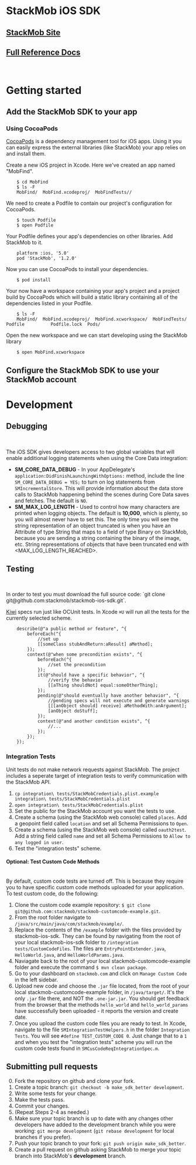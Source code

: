 StackMob iOS SDK
================

## [StackMob Site](https://www.stackmob.com)

## [Full Reference Docs](http://stackmob.github.com/stackmob-ios-sdk/index.html)

<br/>

# Getting started

## Add the StackMob SDK to your app

### Using CocoaPods

[CocoaPods](https://github.com/CocoaPods/CocoaPods) is a dependency management tool for iOS apps. Using it you can easily express the external libraries (like StackMob) your app relies on and install them.

Create a new iOS project in Xcode. Here we've created an app named "MobFind".

		$ cd MobFind
		$ ls -F
		MobFind/  MobFind.xcodeproj/  MobFindTests//

We need to create a Podfile to contain our project's configuration for CocoaPods.

		$ touch Podfile
		$ open Podfile 

Your Podfile defines your app's dependencies on other libraries. Add StackMob to it.

		platform :ios, '5.0'
		pod 'StackMob', '1.2.0'

Now you can use CocoaPods to install your dependencies.

		$ pod install
				
Your now have a workspace containing your app's project and a project build by CocoaPods which will build a static library containing all of the dependencies listed in your Podfile.
		
		$ ls -F 
		MobFind/  MobFind.xcodeproj/  MobFind.xcworkspace/  MobFindTests/  Podfile  		Podfile.lock  Pods/
		
Open the new workspace and we can start developing using the StackMob library

		$ open MobFind.xcworkspace

## Configure the StackMob SDK to use your StackMob account

# Development

## Debugging
<br/>

<p>The iOS SDK gives developers access to two global variables that will enable additional logging statements when using the Core Data integration:</p>

* **SM_CORE_DATA_DEBUG** - In your AppDelegate's `application:DidFinishLaunchingWithOptions:` method, include the line `SM_CORE_DATA_DEBUG = YES;` to turn on log statements from `SMIncrementalStore`. This will provide information about the data store calls to StackMob happening behind the scenes during Core Data saves and fetches. The default is `NO`.
* **SM_MAX_LOG_LENGTH** - Used to control how many characters are printed when logging objects. The default is **10,000**, which is plenty, so you will almost never have to set this.  The only time you will see the string representation of an object truncated is when you have an Attribute of type String that maps to a field of type Binary on StackMob, because you are sending a string containing the binary of the image, etc. String representations of objects that have been truncated end with \<MAX\_LOG\_LENGTH\_REACHED\>.   


## Testing

<br/>
<p>In order to test you must download the full source code: `git clone git@github.com:stackmob/stackmob-ios-sdk.git`.</p>


[Kiwi](https://github.com/allending/Kiwi) specs run just like OCUnit tests. In Xcode `⌘U` will run all the tests for the currently selected scheme.

		describe(@"a public method or feature", ^{
			beforeEach(^{
				//set up
				[[someClass stubAndReturn:aResult] aMethod];
			});
			context(@"when some precondition exists", ^{
				beforeEach(^{
					//set the precondition
				});
				it(@"should have a specific behavior", ^{
					//verify the behavior
					[[aThing shouldNot] equal:someOtherThing];
				});
			    pending(@"should eventually have another behavior", ^{
			    	//pending specs will not execute and generate warnings
			    	[[[anObject should] receive] aMethodWith:anArgument];
			    	[anObject doStuff];
			    });
			    context(@"and another condition exists", ^{
			    	//...
			    });
			});
		});
		
### Integration Tests

Unit tests do not make network requests against StackMob. The project includes a seperate target of integration tests to verify communication with the StackMob API.

1. `cp integration\ tests/StackMobCredentials.plist.example integration\ tests/StackMobCredentials.plist`
2. `open integration\ tests/StackMobCredentials.plist`
3. Set the public for the StackMob account you want the tests to use.
4. Create a schema (using the StackMob web console) called `places`. Add
   a geopoint field called `location` and set all Schema Permissions to `Open`.
5. Create a schema (using the StackMob web console) called `oauth2test`. Add a string field called `name` and set all Schema Permissions to `Allow to any logged in user`.
6. Test the "integration tests" scheme.

#### Optional: Test Custom Code Methods
<br/>
By default, custom code tests are turned off.  This is because they require you to have specific custom code methods uploaded for your application. To test custom code, do the following:

1. Clone the custom code example repository: `$ git clone git@github.com:stackmob/stackmob-customcode-example.git`.
2. From the root folder navigate to `/java/src/main/java/com/stackmob/example/`.
3. Replace the contents of the `/example` folder with the files provided by stackmob-ios-sdk.  They can be found by navigating from the root of your local stackmob-ios-sdk folder to `/integration tests/CustomCodeFiles`.  The files are `EntryPointExtender.java`, `HelloWorld.java`, and `HelloWorldParams.java`.
4. Naviagate back to the root of your local stackmob-customcode-example folder and execute the command `$ mvn clean package`.
5. Go to your dashboard on `stackmob.com` and click on `Manage Custom Code` in the left sidebar.
6. Upload new code and choose the `.jar` file located, from the root of your local stackmob-customcode-example folder, in `/java/target/`.  It's the only `.jar` file there, and NOT the `.one-jar.jar`.  You should get feedback from the browser that the methods `hello_world` and `hello_world_params` have successfully been uploaded - it reports the version and create date.
7. Once you upload the custom code files you are ready to test.  In Xcode, navigate to the file `SMIntegrationTestHelpers.h` in the folder `Integration Tests`.  You will see `#define TEST_CUSTOM_CODE 0`.  Just change that to a `1` and when you test the "integration tests" scheme you will run the custom code tests found in `SMCusCodeReqIntegrationSpec.m`.



## Submitting pull requests

0. Fork the repository on github and clone your fork.
1. Create a topic branch: `git checkout -b make_sdk_better development`.
2. Write some tests for your change.
3. Make the tests pass.
4. Commit your changes.
5. (Repeat Steps 2-4 as needed.)
6. Make sure your topic branch is up to date with any changes other developers have added to the development branch while you were working: `git merge development` (`git rebase development` for local branches if you prefer).
7. Push your topic branch to your fork: `git push origin make_sdk_better`.
8. Create a pull request on github asking StackMob to merge your topic branch into StackMob's **development** branch.
